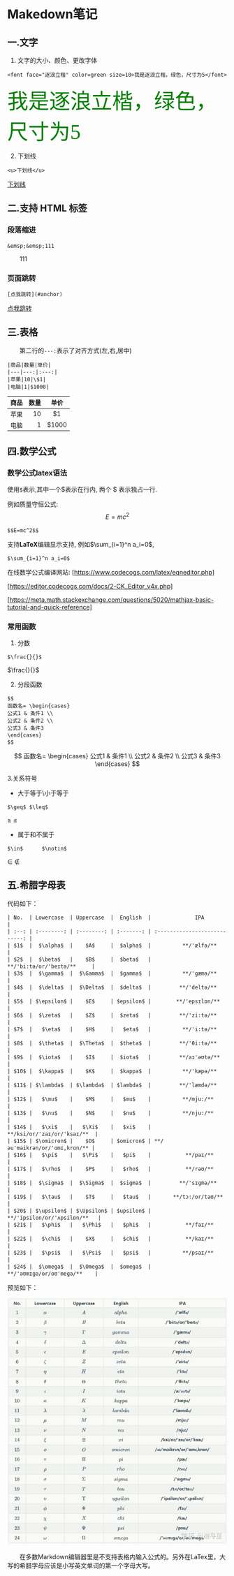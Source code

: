 # Makedown笔记

## 一.文字

1. 文字的大小、颜色、更改字体
```
<font face="逐浪立楷" color=green size=10>我是逐浪立楷，绿色，尺寸为5</font>
```
<font face="逐浪立楷" color=green size=10>我是逐浪立楷，绿色，尺寸为5</font>

2. 下划线
```
<u>下划线</u>
```
<u>下划线</u>

## 二.支持 HTML 标签

### 段落缩进
```
&emsp;&emsp;111
```
&emsp;&emsp;111

### 页面跳转
```
[点我跳转](#anchor)
```
[点我跳转](#anchor)

## 三.表格

&emsp;&emsp;第二行的`---:`表示了对齐方式(左,右,居中)
```
|商品|数量|单价|
|---|---:|:---:|
|苹果|10|\$1|
|电脑|1|$1000|
```
|商品|数量|单价|
|---|---:|:---:|
|苹果|10|\$1|
|电脑|1|$1000|



## 四.数学公式

### 数学公式latex语法

使用`$`表示,其中一个\$表示在行内, 两个 \$ 表示独占一行.

例如质量守恒公式: $$E=mc^2$$
```
$$E=mc^2$$
```

支持**LaTeX**编辑显示支持, 例如$\sum_{i=1}^n a_i=0$,
```
$\sum_{i=1}^n a_i=0$
```


在线数学公式编译网站: 
[https://www.codecogs.com/latex/eqneditor.php]

[https://editor.codecogs.com/docs/2-CK_Editor_v4x.php]

[https://meta.math.stackexchange.com/questions/5020/mathjax-basic-tutorial-and-quick-reference]


### 常用函数

1. 分数
```
$\frac{}{}$
```
$\frac{}{}$

2. 分段函数
```
$$ 
函数名= \begin{cases}
公式1 & 条件1 \\
公式2 & 条件2 \\
公式3 & 条件3 
\end{cases}
$$
```
$$ 
函数名= \begin{cases}
公式1 & 条件1 \\
公式2 & 条件2 \\
公式3 & 条件3 
\end{cases}
$$

3.关系符号
- 大于等于\小于等于
```
$\geq$ $\leq$
```
$\geq$ $\leq$

- 属于和不属于
```
$\in$      $\notin$
```
$\in$      $\notin$

## 五.希腊字母表

代码如下：
```
| No.  | Lowercase  | Uppercase  |  English  |              IPA              |
| :--: | :--------: | :--------: | :-------: | :---------------------------: |
| $1$  |  $\alpha$  |    $A$     |  $alpha$  |          **/'ælfə/**          |
| $2$  |  $\beta$   |    $B$     |  $beta$   |    **/'bi:tə/or/'beɪtə/**     |
| $3$  |  $\gamma$  |  $\Gamma$  |  $gamma$  |          **/'gæmə/**          |
| $4$  |  $\delta$  |  $\Delta$  |  $delta$  |         **/'deltə/**          |
| $5$  | $\epsilon$ |    $E$     | $epsilon$ |        **/'epsɪlɒn/**         |
| $6$  |  $\zeta$   |    $Z$     |  $zeta$   |         **/'zi:tə/**          |
| $7$  |   $\eta$   |    $H$     |   $eta$   |          **/'i:tə/**          |
| $8$  |  $\theta$  |  $\Theta$  |  $theta$  |         **/'θi:tə/**          |
| $9$  |  $\iota$   |    $I$     |  $iota$   |         **/aɪ'əʊtə/**         |
| $10$ |  $\kappa$  |    $K$     |  $kappa$  |          **/'kæpə/**          |
| $11$ | $\lambda$  | $\lambda$  | $lambda$  |         **/'læmdə/**          |
| $12$ |   $\mu$    |    $M$     |   $mu$    |          **/mju:/**           |
| $13$ |   $\nu$    |    $N$     |   $nu$    |          **/nju:/**           |
| $14$ |   $\xi$    |   $\Xi$    |   $xi$    |   **/ksi/or/'zaɪ/or/'ksaɪ/**  |
| $15$ | $\omicron$ |    $O$     | $omicron$ | **/əu'maikrən/or/'ɑmɪ,krɑn/** |
| $16$ |   $\pi$    |   $\Pi$    |   $pi$    |           **/paɪ/**           |
| $17$ |   $\rho$   |    $P$     |   $rho$   |           **/rəʊ/**           |
| $18$ |  $\sigma$  |  $\Sigma$  |  $sigma$  |         **/'sɪɡmə/**          |
| $19$ |   $\tau$   |    $T$     |   $tau$   |       **/tɔ:/or/taʊ/**        |
| $20$ | $\upsilon$ | $\Upsilon$ | $upsilon$ |  **/'ipsilon/or/'ʌpsilɒn/**   |
| $21$ |   $\phi$   |   $\Phi$   |   $phi$   |           **/faɪ/**           |
| $22$ |   $\chi$   |    $X$     |   $chi$   |           **/kaɪ/**           |
| $23$ |   $\psi$   |   $\Psi$   |   $psi$   |          **/psaɪ/**           |
| $24$ |  $\omega$  |  $\Omega$  |  $omega$  |   **/'əʊmɪɡə/or/oʊ'meɡə/**    |
```

预览如下：

![希腊字母表](image/希腊字母表.jpg)

&emsp;&emsp;在多数Markdown编辑器里是不支持表格内输入公式的。另外在LaTex里，大写的希腊字母应该是小写英文单词的第一个字母大写。

   




